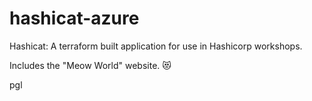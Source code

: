 # hashicat-azure
Hashicat: A terraform built application for use in Hashicorp workshops.

Includes the "Meow World" website. 😻

pgl